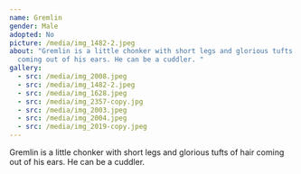 ```yaml
---
name: Gremlin
gender: Male
adopted: No
picture: /media/img_1482-2.jpeg
about: "Gremlin is a little chonker with short legs and glorious tufts of hair
  coming out of his ears. He can be a cuddler. "
gallery:
  - src: /media/img_2008.jpeg
  - src: /media/img_1482-2.jpeg
  - src: /media/img_1628.jpeg
  - src: /media/img_2357-copy.jpg
  - src: /media/img_2003.jpeg
  - src: /media/img_2004.jpeg
  - src: /media/img_2019-copy.jpeg
---
```

Gremlin is a little chonker with short legs and glorious tufts of hair coming out of his ears. He can be a cuddler. 